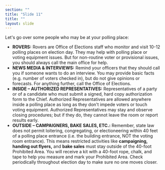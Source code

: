 ```yaml
---
section: ""
title: "Slide 11"
title: ""
layout: slide
---
```


Let's go over some people who may be at your polling place:

- **ROVERS:** Rovers are Office of Elections staff who monitor and visit 10-12 polling places on election day. They may help with polling place or voting equipment issues. But for non-routine voter or provisional issues, you should always call the main office for help.
- **NEWS MEDIA & INTERVIEWS:** Remind your officers that they should call you if someone wants to do an interview. You may provide basic facts (e.g. number of voters checked in), but do not give opinions or forecasts. For anything further, call the Office of Elections.
- **INSIDE – AUTHORIZED REPRESENTATIVES:** Representatives of a party or of a candidate who must submit a signed, hard copy authorization form to the Chief. Authorized Representatives are allowed anywhere inside a polling place as long as they don't impede voters or touch voting equipment. Authorized Representatives may stay and observe closing procedures; but if they do, they cannot leave the room or report results early.
- **OUTSIDE – CAMPAIGNERS, BAKE SALES, ETC.:** Remember, state law does not permit loitering, congregating, or electioneering within 40 feet of a polling place entrance (i.e. the building entrance, NOT the voting room entrance). This means restricted activities like **campaigning, handing out flyers,** and **bake sales** must stay outside of the 40-foot Prohibited Area. You will receive a kit with a 40-foot rope, chalk, and tape to help you measure and mark your Prohibited Area. Check periodically throughout election day to make sure no one moves closer.


